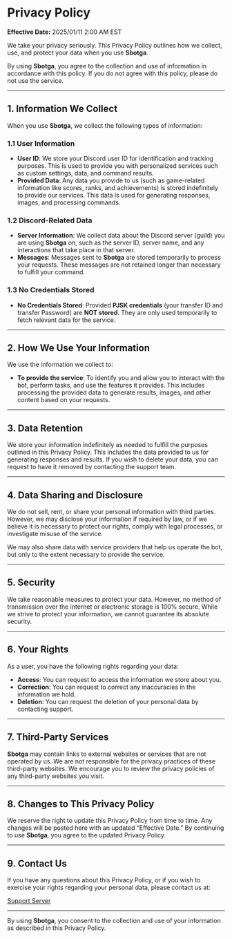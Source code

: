 # Privacy Policy

**Effective Date:** 2025/01/11 2:00 AM EST

We take your privacy seriously. This Privacy Policy outlines how we collect, use, and protect your data when you use **Sbotga**.

By using **Sbotga**, you agree to the collection and use of information in accordance with this policy. If you do not agree with this policy, please do not use the service.

---

## 1. **Information We Collect**

When you use **Sbotga**, we collect the following types of information:

### 1.1 **User Information**
- **User ID**: We store your Discord user ID for identification and tracking purposes. This is used to provide you with personalized services such as custom settings, data, and command results.
- **Provided Data**: Any data you provide to us (such as game-related information like scores, ranks, and achievements) is stored indefinitely to provide our services. This data is used for generating responses, images, and processing commands.

### 1.2 **Discord-Related Data**
- **Server Information**: We collect data about the Discord server (guild) you are using **Sbotga** on, such as the server ID, server name, and any interactions that take place in that server.
- **Messages**: Messages sent to **Sbotga** are stored temporarily to process your requests. These messages are not retained longer than necessary to fulfill your command.
  
### 1.3 **No Credentials Stored**
- **No Credentials Stored**: Provided **PJSK credentials** (your transfer ID and transfer Password) are **NOT stored**. They are only used temporarily to fetch relevant data for the service.

---

## 2. **How We Use Your Information**

We use the information we collect to:
- **To provide the service**: To identify you and allow you to interact with the bot, perform tasks, and use the features it provides. This includes processing the provided data to generate results, images, and other content based on your requests.

---

## 3. **Data Retention**

We store your information indefinitely as needed to fulfill the purposes outlined in this Privacy Policy. This includes the data provided to us for generating responses and results. If you wish to delete your data, you can request to have it removed by contacting the support team.

---

## 4. **Data Sharing and Disclosure**

We do not sell, rent, or share your personal information with third parties. However, we may disclose your information if required by law, or if we believe it is necessary to protect our rights, comply with legal processes, or investigate misuse of the service.

We may also share data with service providers that help us operate the bot, but only to the extent necessary to provide the service.

---

## 5. **Security**

We take reasonable measures to protect your data. However, no method of transmission over the internet or electronic storage is 100% secure. While we strive to protect your information, we cannot guarantee its absolute security.

---

## 6. **Your Rights**

As a user, you have the following rights regarding your data:
- **Access**: You can request to access the information we store about you.
- **Correction**: You can request to correct any inaccuracies in the information we hold.
- **Deletion**: You can request the deletion of your personal data by contacting support.

---

## 7. **Third-Party Services**

**Sbotga** may contain links to external websites or services that are not operated by us. We are not responsible for the privacy practices of these third-party websites. We encourage you to review the privacy policies of any third-party websites you visit.

---

## 8. **Changes to This Privacy Policy**

We reserve the right to update this Privacy Policy from time to time. Any changes will be posted here with an updated “Effective Date.” By continuing to use **Sbotga**, you agree to the updated Privacy Policy.

---

## 9. **Contact Us**

If you have any questions about this Privacy Policy, or if you wish to exercise your rights regarding your personal data, please contact us at:

[Support Server](https://discord.gg/JKANSRGPNW)

---

By using **Sbotga**, you consent to the collection and use of your information as described in this Privacy Policy.
